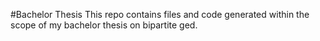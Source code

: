 #Bachelor Thesis
This repo contains files and code generated within the scope of my bachelor thesis on bipartite ged.
